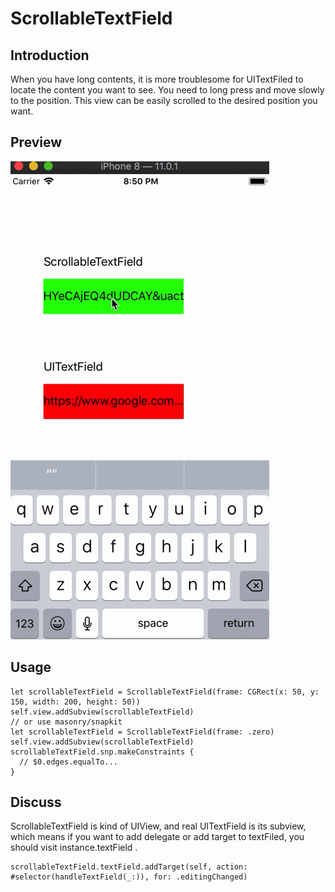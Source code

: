 # ScrollableTextField

## Introduction

When you have long contents, it is more troublesome for UITextFiled to locate the content you want to see. You need to long press and move slowly to the position. 
This view can be easily scrolled to the desired position you want.

## Preview

![img](https://github.com/sunshuyao/ScrollableTextField/blob/master/scroll.gif?raw=true)

## Usage

```
let scrollableTextField = ScrollableTextField(frame: CGRect(x: 50, y: 150, width: 200, height: 50))
self.view.addSubview(scrollableTextField)
// or use masonry/snapkit
let scrollableTextField = ScrollableTextField(frame: .zero)
self.view.addSubview(scrollableTextField)
scrollableTextField.snp.makeConstraints {
  // $0.edges.equalTo...
}
```

## Discuss

ScrollableTextField is kind of UIView, and real UITextField is its subview, which means if you want to add delegate or add target to textFiled, you should visit instance.textField .

```
scrollableTextField.textField.addTarget(self, action: #selector(handleTextField(_:)), for: .editingChanged)
```
